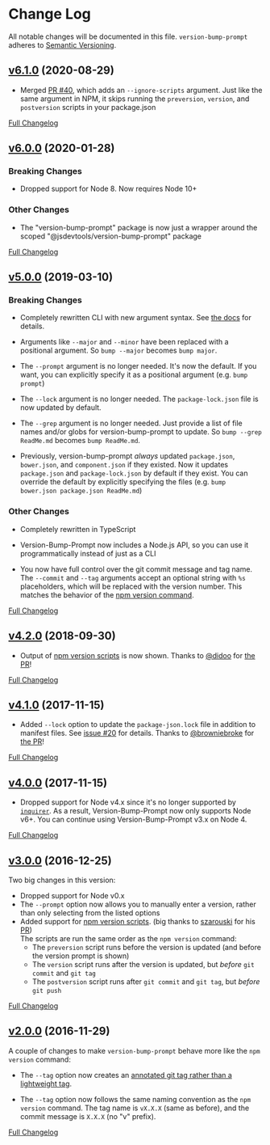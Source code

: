 Change Log
====================================================================================================
All notable changes will be documented in this file.
`version-bump-prompt` adheres to [Semantic Versioning](http://semver.org/).



[v6.1.0](https://github.com/JS-DevTools/version-bump-prompt/tree/v6.1.0) (2020-08-29)
----------------------------------------------------------------------------------------------------

- Merged [PR #40](https://github.com/JS-DevTools/version-bump-prompt/pull/40), which adds an `--ignore-scripts` argument. Just like the same argument in NPM, it skips running the `preversion`, `version`, and `postversion` scripts in your package.json

[Full Changelog](https://github.com/JS-DevTools/version-bump-prompt/compare/v6.0.6...v6.1.0)



[v6.0.0](https://github.com/JS-DevTools/version-bump-prompt/tree/v6.0.0) (2020-01-28)
----------------------------------------------------------------------------------------------------

### Breaking Changes

- Dropped support for Node 8.  Now requires Node 10+

### Other Changes

- The "version-bump-prompt" package is now just a wrapper around the scoped "@jsdevtools/version-bump-prompt" package

[Full Changelog](https://github.com/JS-DevTools/version-bump-prompt/compare/v5.0.7...v6.0.0)



[v5.0.0](https://github.com/JS-DevTools/version-bump-prompt/tree/v5.0.0) (2019-03-10)
----------------------------------------------------------------------------------------------------

### Breaking Changes

- Completely rewritten CLI with new argument syntax.  See [the docs](https://jstools.dev/ez-spawn/) for details.

- Arguments like `--major` and `--minor` have been replaced with a positional argument.  So `bump --major` becomes `bump major`.

- The `--prompt` argument is no longer needed.  It's now the default.  If you want, you can explicitly specify it as a positional argument (e.g. `bump prompt`)

- The `--lock` argument is no longer needed.  The `package-lock.json` file is now updated by default.

- The `--grep` argument is no longer needed. Just provide a list of file names and/or globs for version-bump-prompt to update. So `bump --grep ReadMe.md` becomes `bump ReadMe.md`.

- Previously, version-bump-prompt _always_ updated `package.json`, `bower.json`, and `component.json` if they existed. Now it updates `package.json` and `package-lock.json` by default if they exist. You can override the default by explicitly specifying the files (e.g. `bump bower.json package.json ReadMe.md`)

### Other Changes

- Completely rewritten in TypeScript

- Version-Bump-Prompt now includes a Node.js API, so you can use it programmatically instead of just as a CLI

- You now have full control over the git commit message and tag name. The `--commit` and `--tag` arguments accept an optional string with `%s` placeholders, which will be replaced with the version number. This matches the behavior of the [npm version command](https://docs.npmjs.com/cli/version.html).

[Full Changelog](https://github.com/JS-DevTools/version-bump-prompt/compare/v4.2.2...v5.0.0)



[v4.2.0](https://github.com/JS-DevTools/version-bump-prompt/tree/v4.2.0) (2018-09-30)
----------------------------------------------------------------------------------------------------

- Output of [npm version scripts](https://docs.npmjs.com/cli/version) is now shown.  Thanks to [@didoo](https://github.com/didoo) for [the PR](https://github.com/JS-DevTools/version-bump-prompt/pull/27)!

[Full Changelog](https://github.com/JS-DevTools/version-bump-prompt/compare/v4.1.0...v4.2.0)



[v4.1.0](https://github.com/JS-DevTools/version-bump-prompt/tree/v4.1.0) (2017-11-15)
----------------------------------------------------------------------------------------------------

- Added `--lock` option to update the `package-json.lock` file in addition to manifest files.  See [issue #20](https://github.com/JS-DevTools/version-bump-prompt/issues/20) for details.  Thanks to [@browniebroke](https://github.com/browniebroke) for [the PR](https://github.com/JS-DevTools/version-bump-prompt/pull/23/files)!

[Full Changelog](https://github.com/JS-DevTools/version-bump-prompt/compare/v4.0.0...v4.1.0)



[v4.0.0](https://github.com/JS-DevTools/version-bump-prompt/tree/v4.0.0) (2017-11-15)
----------------------------------------------------------------------------------------------------

- Dropped support for Node v4.x since it's no longer supported by [`inquirer`](https://www.npmjs.com/package/inquirer). As a result, Version-Bump-Prompt now only supports Node v6+.  You can continue using Version-Bump-Prompt v3.x on Node 4.

[Full Changelog](https://github.com/JS-DevTools/version-bump-prompt/compare/v3.0.0...v4.0.0)



[v3.0.0](https://github.com/JS-DevTools/version-bump-prompt/tree/v3.0.0) (2016-12-25)
----------------------------------------------------------------------------------------------------

Two big changes in this version:

- Dropped support for Node v0.x
- The `--prompt` option now allows you to manually enter a version, rather than only selecting from the listed options
- Added support for [npm version scripts](https://docs.npmjs.com/cli/version). (big thanks to [szarouski](https://github.com/szarouski) for his [PR](https://github.com/JS-DevTools/version-bump-prompt/pull/17))<br> The scripts are run the same order as the `npm version` command:
  - The `preversion` script runs before the version is updated (and before the version prompt is shown)
  - The `version` script runs after the version is updated, but _before_ `git commit` and `git tag`
  - The `postversion` script runs after `git commit` and `git tag`, but _before_ `git push`

[Full Changelog](https://github.com/JS-DevTools/version-bump-prompt/compare/v2.0.0...v3.0.0)



[v2.0.0](https://github.com/JS-DevTools/version-bump-prompt/tree/v2.0.0) (2016-11-29)
----------------------------------------------------------------------------------------------------

A couple of changes to make `version-bump-prompt` behave more like the `npm version` command:

- The `--tag` option now creates an [annotated git tag rather than a lightweight tag](https://git-scm.com/book/en/v2/Git-Basics-Tagging#Creating-Tags).

- The `--tag` option now follows the same naming convention as the `npm version` command. The tag name is `vX.X.X` (same as before), and the commit message is `X.X.X` (no "v" prefix).

[Full Changelog](https://github.com/JS-DevTools/version-bump-prompt/compare/v1.7.2...v2.0.0)
